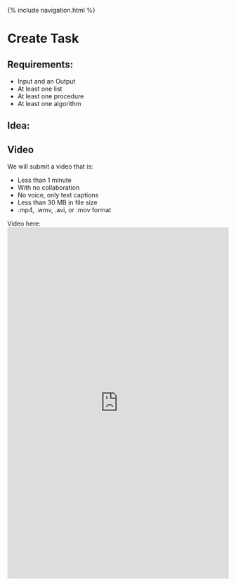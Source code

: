 {% include navigation.html %}

# Create Task
## Requirements:
* Input and an Output
* At least one list
* At least one procedure
* At least one algorithm

## Idea:

## Video
We will submit a video that is:

* Less than 1 minute 
* With no collaboration
* No voice, only text captions
* Less than 30 MB in file size
* .mp4, .wmv, .avi, or .mov format

Video here: <iframe frameborder="0" width="100%" height="800px" src="https://youtu.be/9HDTqfqr-Ds?embed=true">

## Written Response
Response to prompts 3a-3d

Responses here:

3a
i. The overall purpose of this program is to help out people who need to diet or eat a special amount of food per day. This program can calculate total calories for them. 

ii. This program will allow users to choose what foods they are going to eat for each meal of the day, see what they chose and the calories of each food, and see the total calories for the day. 

iii. The input is the users choice of food for each meal of the day. There are several different foods the user can choose from per meal. There are several outputs from the program, like the added up calories at the bottom, the suggestion based on how many calories consumed, and the total of the calories per day. 

3b. 
i. ![image](https://user-images.githubusercontent.com/89223558/164999747-de240d27-1c71-4ecd-b95c-94028951cddd.png)
![image](https://user-images.githubusercontent.com/89223558/164999768-713523e8-8709-4aac-8ce9-dcca6cfeaf4a.png)

ii. ![image](https://user-images.githubusercontent.com/89223558/164999812-e7112172-4201-4a60-bf3d-4ccf80ad12b4.png)
![image](https://user-images.githubusercontent.com/89223558/164999797-34557393-4d33-4581-9d92-eadadb998177.png)
![image](https://user-images.githubusercontent.com/89223558/164999783-fd2d6582-108a-4eb9-bdb5-1b502e258999.png)

iii. The name of the list is listBFoods, which is the foods for breakfast. 

iv. The data in this list represents all of the food the user has chosen for breakfast in particular. There are duplicate functions of this one for all of the other meals. 

v. By having this list in my code, I didn't have to manually create tons of different variables for breakfast in particular. Having a list allows the user to add as many foods as they want to breakfast without having to make tons of variables. Most of my code relies on these lists because that's how I can manipulate the inputted data. I can calculate the totals by viewing what's in the list, I can add and remove more things easily with use of the list, and other things. I don't believe I could've created this code without use of list because it would've taken much too long to hard code all of the different necessary things. 

3c.
i. ![image](https://user-images.githubusercontent.com/89223558/164999797-34557393-4d33-4581-9d92-eadadb998177.png)

ii. ![image](https://user-images.githubusercontent.com/89223558/164999907-f7616541-5c49-4a2c-9a54-915e1849e47a.png)

iii. This program is the program that removes the latest run from breakfast's list. It is the same one for each of the other meals. It took a while to figure out because there were many bugs and issues. It removes the latest addition to the list and also updates the other displays of total calories across the site. It needs to remove the latest addition, record how much it added, and remove that much from all the other variables and update them afterwards. It will do different things based on the amount that is being subtracted. It shows sequencing by going in order and outputting after the math has been done, it shows selection by doing different things based on different values and not running in certian circumstances, and it shows iteration by being repeatable. 

iv. When the user clicks the button, it initiates the function. It sets the latest calorie value to a temp variable, deletes the newest variable, updates the list, then depending on the value of the temp variable, it deletes that amount from the total breakfast Calories variable and pushes that value out to all of the areas where it is used. After that happens, it does the addAllCalories function and updates the value of total calories. 

3d.
i. 
First Call: The user has inputted the values pancake and egg into breakfast. They click the delete button to remove the egg. It would activate the gate for the egg, removing the egg and removing its calories from the total as well, updating the rest of the code. 
Second Call: The user has inputted several different values, the latest of which being PBJ into breakfast. They remove the PBJ subtracting that amount from the rest of the code and updating it all. 

ii.
First Call: It has to delete the newer value, egg. It would have to run the egg logic gate instead of any others and specifically delete egg amount of calories from all the other things. 
Second Call: It has to delete PBJ. It would run the PBJ logic gate instead of any others and speficially delete PBJ amount of calories from all the other things. 

iii.
First Call: The list goes back to a single value, pancake. The value at the bottom changes back to the way it was before the egg had arrived, and everything else about breakfast changes back as well, like the egg had never happened. 
Second Call: The list goes back to what it was before the PBJ was added. The value at the bottom and all of the other values have PBJ amount of calories deleted from it. 
